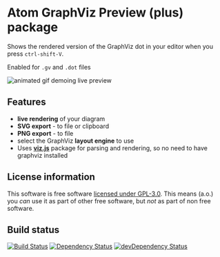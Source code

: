 # Atom GraphViz Preview (plus) package

Shows the rendered version of the GraphViz dot in your editor when you press `ctrl-shift-V`.

Enabled for `.gv` and `.dot` files

![animated gif demoing live preview](https://raw.githubusercontent.com/sverweij/atom-graphviz-preview-plus/master/assets/graphviz-preview-plus.gif)

## Features
- **live rendering** of your diagram
- **SVG export** - to file or clipboard
- **PNG export** - to file
- select the GraphViz **layout engine** to use
- Uses **[viz.js](https://github.com/mdaines/viz.js)** package for parsing and rendering, so no need to have graphviz installed

## License information
This software is free software [licensed under GPL-3.0](LICENSE.md). This means (a.o.) you _can_ use
it as part of other free software, but _not_ as part of non free software.

## Build status
[![Build Status](https://travis-ci.org/sverweij/atom-graphviz-preview-plus.svg?branch=master)](https://travis-ci.org/sverweij/atom-graphviz-preview-plus)
[![Dependency Status](https://david-dm.org/sverweij/atom-graphviz-preview-plus.svg)](https://david-dm.org/sverweij/atom-graphviz-preview-plus)
[![devDependency Status](https://david-dm.org/sverweij/atom-graphviz-preview-plus/dev-status.svg)](https://david-dm.org/sverweij/atom-graphviz-preview-plus#info=devDependencies)
